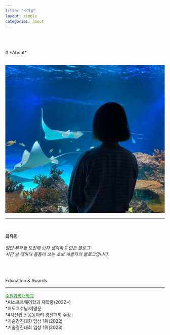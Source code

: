 ```yaml
---
title: "소개글"
layout: single
categories: about
---
```

<br>
<br>
<br>
# *About*
<br>
<br>

![Alt text](/assets/img/me.jpg)
<br>
___
<br>

**최유이**<br>
<br>
*일단 무작정 도전해 보자 생각하고 만든 블로그*<br>
*시간 날 때마다 틈틈이 쓰는 초보 개발자의 블로그입니다.*<br>
<br>
<br>
<br>

Education & Awards
* * *
<u><span style="color:green">수원과학대학교</span></u><br> 
  *AI소프트웨어학과 재학중(2022~)<br> 
  *지도교수님:이명문<br>
  *4차산업 전공동아리 경진대회 수상<br>
  *기술경진대회 입상 1위(2022)<br>
  *기술경진대회 입상 1위(2023)<br>

</span>
</center>

